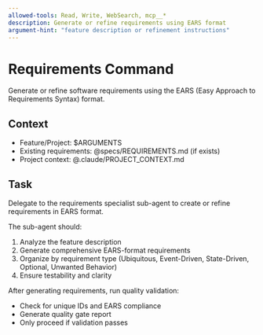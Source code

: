 ```yaml
---
allowed-tools: Read, Write, WebSearch, mcp__*
description: Generate or refine requirements using EARS format
argument-hint: "feature description or refinement instructions"
---
```


# Requirements Command

Generate or refine software requirements using the EARS (Easy Approach to Requirements Syntax) format.

## Context
- Feature/Project: $ARGUMENTS
- Existing requirements: @specs/REQUIREMENTS.md (if exists)
- Project context: @.claude/PROJECT_CONTEXT.md

## Task
Delegate to the requirements specialist sub-agent to create or refine requirements in EARS format.

The sub-agent should:
1. Analyze the feature description
2. Generate comprehensive EARS-format requirements
3. Organize by requirement type (Ubiquitous, Event-Driven, State-Driven, Optional, Unwanted Behavior)
4. Ensure testability and clarity

After generating requirements, run quality validation:
- Check for unique IDs and EARS compliance
- Generate quality gate report
- Only proceed if validation passes
